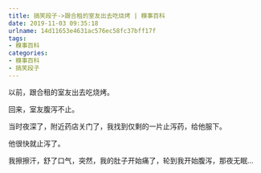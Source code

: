 ```yaml
---
title: 搞笑段子->跟合租的室友出去吃烧烤 | 糗事百科
date: 2019-11-03 09:35:18
urlname: 14d11653e4631ac576ec58fc37bff17f
tags: 
- 糗事百科
categories:
- 糗事百科
- 搞笑段子
---
```

以前，跟合租的室友出去吃烧烤。

回来，室友腹泻不止。

当时夜深了，附近药店关门了，我找到仅剩的一片止泻药，给他服下。

他很快就止泻了。

我擦擦汗，舒了口气，突然，我的肚子开始痛了，轮到我开始腹泻，那夜无眠...



